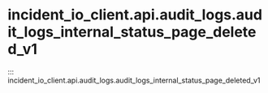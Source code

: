 # incident_io_client.api.audit_logs.audit_logs_internal_status_page_deleted_v1

::: incident_io_client.api.audit_logs.audit_logs_internal_status_page_deleted_v1
